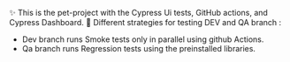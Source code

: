 ✨ This is the pet-project with the Cypress Ui tests, GitHub actions, and Cypress Dashboard.
🧪 Different strategies for testing DEV and QA branch  : 
- Dev branch runs Smoke tests only in parallel using github Actions. 
- Qa branch runs Regression tests using the preinstalled libraries.   
